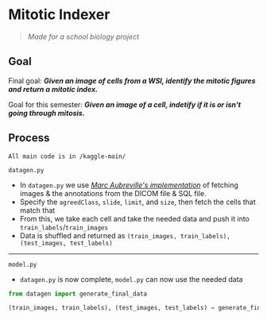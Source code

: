 # Mitotic Indexer
> *Made for a school biology project*

## Goal
Final goal:
***Given an image of cells from a WSI, identify the mitotic figures and return a mitotic index.***


Goal for this semester:
***Given an image of a cell, indetify if it is or isn't going through mitosis.***

## Process

`All main code is in /kaggle-main/`

`datagen.py`
- In `datagen.py` we use [*Marc Aubreville's implementation*](https://www.kaggle.com/code/marcaubreville/first-steps-with-the-mitos-wsi-ccmct-data-set) of fetching images & the annotations from the DICOM file & SQL file.
- Specify the `agreedClass`, `slide`, `limit`, and `size`, then fetch the cells that match that
- From this, we take each cell and take the needed data and push it into `train_labels`/`train_images`
- Data is shuffled and returned as `(train_images, train_labels), (test_images, test_labels)`

---

`model.py`
- `datagen.py` is now complete, `model.py` can now use the needed data

```python
from datagen import generate_final_data

(train_images, train_labels), (test_images, test_labels) = generate_final_data()
```
